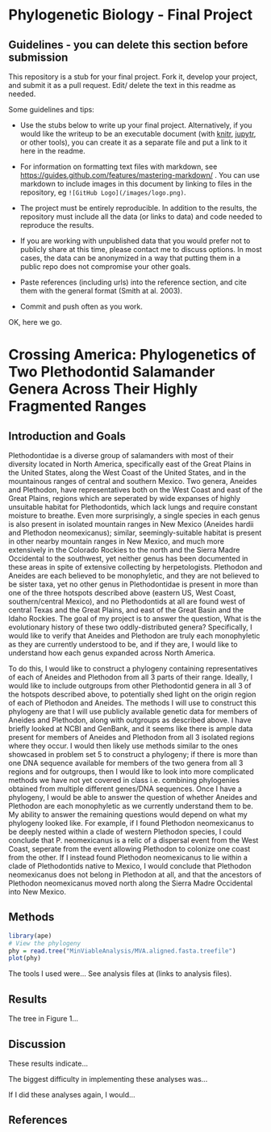 # Phylogenetic Biology - Final Project

## Guidelines - you can delete this section before submission

This repository is a stub for your final project. Fork it, develop your project, and submit it as a pull request. Edit/ delete the text in this readme as needed.

Some guidelines and tips:

- Use the stubs below to write up your final project. Alternatively, if you would like the writeup to be an executable document (with [knitr](http://yihui.name/knitr/), [jupytr](http://jupyter.org/), or other tools), you can create it as a separate file and put a link to it here in the readme.

- For information on formatting text files with markdown, see https://guides.github.com/features/mastering-markdown/ . You can use markdown to include images in this document by linking to files in the repository, eg `![GitHub Logo](/images/logo.png)`.

- The project must be entirely reproducible. In addition to the results, the repository must include all the data (or links to data) and code needed to reproduce the results.

- If you are working with unpublished data that you would prefer not to publicly share at this time, please contact me to discuss options. In most cases, the data can be anonymized in a way that putting them in a public repo does not compromise your other goals.

- Paste references (including urls) into the reference section, and cite them with the general format (Smith at al. 2003).

- Commit and push often as you work.

OK, here we go.

# Crossing America: Phylogenetics of Two Plethodontid Salamander Genera Across Their Highly Fragmented Ranges

## Introduction and Goals

Plethodontidae is a diverse group of salamanders with most of their diversity located in North America, specifically east of the Great Plains in the United States, along the West Coast of the United States, and in the mountainous ranges of central and southern Mexico. Two genera, Aneides and Plethodon, have representatives both on the West Coast and east of the Great Plains, regions which are seperated by wide expanses of highly unsuitable habitat for Plethodontids, which lack lungs and require constant moisture to breathe. Even more surprisingly, a single species in each genus is also present in isolated mountain ranges in New Mexico (Aneides hardii and Plethodon neomexicanus); similar, seemingly-suitable habitat is present in other nearby mountain ranges in New Mexico, and much more extensively in the Colorado Rockies to the north and the Sierra Madre Occidental to the southwest, yet neither genus has been documented in these areas in spite of extensive collecting by herpetologists. Plethodon and Aneides are each believed to be monophyletic, and they are not believed to be sister taxa, yet no other genus in Plethodontidae is present in more than one of the three hotspots described above (eastern US, West Coast, southern/central Mexico), and no Plethodontids at all are found west of central Texas and the Great Plains, and east of the Great Basin and the Idaho Rockies.
The goal of my project is to answer the question, What is the evolutionary history of these two oddly-distributed genera? Specifically, I would like to verify that Aneides and Plethodon are truly each monophyletic as they are currently understood to be, and if they are, I would like to understand how each genus expanded across North America.

To do this, I would like to construct a phylogeny containing representatives of each of Aneides and Plethodon from all 3 parts of their range. Ideally, I would like to include outgroups from other Plethodontid genera in all 3 of the hotspots described above, to potentially shed light on the origin region of each of Plethodon and Aneides.
The methods I will use to construct this phylogeny are that I will use publicly available genetic data for members of Aneides and Plethodon, along with outgroups as described above. I have briefly looked at NCBI and GenBank, and it seems like there is ample data present for members of Aneides and Plethodon from all 3 isolated regions where they occur. I would then likely use methods similar to the ones showcased in problem set 5 to construct a phylogeny; if there is more than one DNA sequence available for members of the two genera from all 3 regions and for outgroups, then I would like to look into more complicated methods we have not yet covered in class i.e. combining phylogenies obtained from multiple different genes/DNA sequences. Once I have a phylogeny, I would be able to answer the question of whether Aneides and Plethodon are each monophyletic as we currently understand them to be. My ability to answer the remaining questions would depend on what my phylogeny looked like. For example, if I found Plethodon neomexicanus to be deeply nested within a clade of western Plethodon species, I could conclude that P. neomexicanus is a relic of a dispersal event from the West Coast, seperate from the event allowing Plethodon to colonize one coast from the other. If I instead found Plethodon neomexicanus to lie within a clade of Plethodontids native to Mexico, I would conclude that Plethodon neomexicanus does not belong in Plethodon at all, and that the ancestors of Plethodon neomexicanus moved north along the Sierra Madre Occidental into New Mexico.

## Methods

``` r
library(ape)
# View the phylogeny
phy = read.tree("MinViableAnalysis/MVA.aligned.fasta.treefile")
plot(phy)
```


The tools I used were... See analysis files at (links to analysis files).

## Results

The tree in Figure 1...

## Discussion

These results indicate...

The biggest difficulty in implementing these analyses was...

If I did these analyses again, I would...

## References

